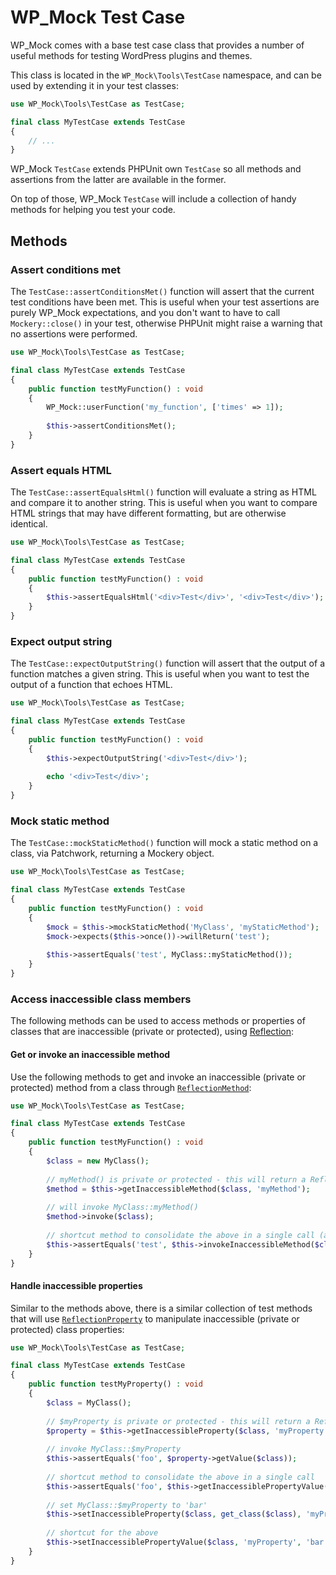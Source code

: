 # WP_Mock Test Case

WP_Mock comes with a base test case class that provides a number of useful methods for testing WordPress plugins and themes.

This class is located in the `WP_Mock\Tools\TestCase` namespace, and can be used by extending it in your test classes:

```php
use WP_Mock\Tools\TestCase as TestCase;

final class MyTestCase extends TestCase
{
    // ...
}
```

WP_Mock `TestCase` extends PHPUnit own `TestCase` so all methods and assertions from the latter are available in the former.

On top of those, WP_Mock `TestCase` will include a collection of handy methods for helping you test your code.

## Methods


### Assert conditions met

The `TestCase::assertConditionsMet()` function will assert that the current test conditions have been met. This is useful when your test assertions are purely WP_Mock expectations, and you don't want to have to call `Mockery::close()` in your test, otherwise PHPUnit might raise a warning that no assertions were performed.

```php
use WP_Mock\Tools\TestCase as TestCase;

final class MyTestCase extends TestCase
{
    public function testMyFunction() : void
    {
        WP_Mock::userFunction('my_function', ['times' => 1]);
        
        $this->assertConditionsMet(); 
    }
}
```

### Assert equals HTML

The `TestCase::assertEqualsHtml()` function will evaluate a string as HTML and compare it to another string. This is useful when you want to compare HTML strings that may have different formatting, but are otherwise identical.

```php
use WP_Mock\Tools\TestCase as TestCase;

final class MyTestCase extends TestCase
{
    public function testMyFunction() : void
    {
        $this->assertEqualsHtml('<div>Test</div>', '<div>Test</div>');
    }
}
```

### Expect output string

The `TestCase::expectOutputString()` function will assert that the output of a function matches a given string. This is useful when you want to test the output of a function that echoes HTML.

```php
use WP_Mock\Tools\TestCase as TestCase;

final class MyTestCase extends TestCase
{
    public function testMyFunction() : void
    {
        $this->expectOutputString('<div>Test</div>');
        
        echo '<div>Test</div>';
    }   
}
```

### Mock static method

The `TestCase::mockStaticMethod()` function will mock a static method on a class, via Patchwork, returning a Mockery object. 

```php
use WP_Mock\Tools\TestCase as TestCase;

final class MyTestCase extends TestCase
{
    public function testMyFunction() : void
    {
        $mock = $this->mockStaticMethod('MyClass', 'myStaticMethod');
        $mock->expects($this->once())->willReturn('test');
        
        $this->assertEquals('test', MyClass::myStaticMethod());
    }   
}
```

### Access inaccessible class members

The following methods can be used to access methods or properties of classes that are inaccessible (private or protected), using [Reflection](https://www.php.net/manual/en/book.reflection.php):

#### Get or invoke an inaccessible method

Use the following methods to get and invoke an inaccessible (private or protected) method from a class through [`ReflectionMethod`](https://www.php.net/manual/en/class.reflectionmethod.php):

```php
use WP_Mock\Tools\TestCase as TestCase;

final class MyTestCase extends TestCase
{
    public function testMyFunction() : void
    {
        $class = new MyClass();
    
        // myMethod() is private or protected - this will return a ReflectionMethod object
        $method = $this->getInaccessibleMethod($class, 'myMethod');
        
        // will invoke MyClass::myMethod()
        $method->invoke($class);
        
        // shortcut method to consolidate the above in a single call (assumes this method returns a string)
        $this->assertEquals('test', $this->invokeInaccessibleMethod($class, 'myMethod'));
    }   
}
```

#### Handle inaccessible properties

Similar to the methods above, there is a similar collection of test methods that will use [`ReflectionProperty`](https://www.php.net/manual/en/class.reflectionproperty.php) to manipulate inaccessible (private or protected) class properties:

```php
use WP_Mock\Tools\TestCase as TestCase;

final class MyTestCase extends TestCase
{
    public function testMyProperty() : void
    {
        $class = MyClass();
    
        // $myProperty is private or protected - this will return a ReflectionProperty object
        $property = $this->getInaccessibleProperty($class, 'myProperty');
        
        // invoke MyClass::$myProperty 
        $this->assertEquals('foo', $property->getValue($class));
        
        // shortcut method to consolidate the above in a single call
        $this->assertEquals('foo', $this->getInaccessiblePropertyValue($class, 'myProperty'));
        
        // set MyClass::$myProperty to 'bar'
        $this->setInaccessibleProperty($class, get_class($class), 'myProperty', 'bar');
        
        // shortcut for the above
        $this->setInaccessiblePropertyValue($class, 'myProperty', 'bar');
    }   
}
```
